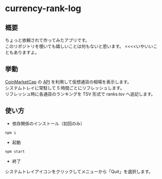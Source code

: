# currency-rank-log

## 概要

ちょっと依頼されて作ってみたアプリです。  
このリポジトリを覗いても嬉しいことは何もないと思います。 <<<<いやいいこともありますよ。

## 挙動

[CoinMarketCap](https://coinmarketcap.com/) の [API](https://coinmarketcap.com/api/) を利用して仮想通貨の相場を表示します。  
システムトレイに常駐して 5 時間ごとにリフレッシュします。  
リフレッシュ時に各通貨のランキングを TSV 形式で ranks.tsv へ追記します。

## 使い方

* 依存関係のインストール（初回のみ）

```
npm i
```

* 起動

```
npm start
```

* 終了

システムトレイアイコンをクリックしてメニューから「Quit」を選択します。
